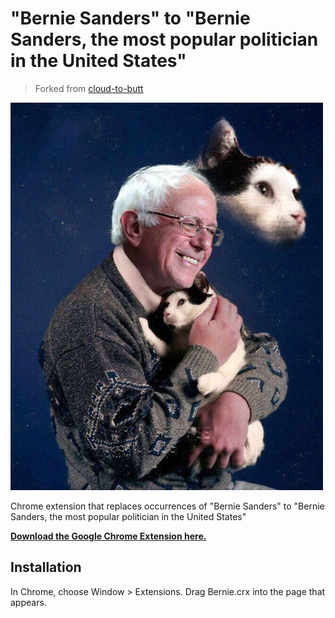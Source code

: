 "Bernie Sanders" to "Bernie Sanders, the most popular politician in the United States"
=============

> Forked from [cloud-to-butt](https://github.com/panicsteve/cloud-to-butt)

![](logo.png)

Chrome extension that replaces occurrences of "Bernie Sanders" to "Bernie Sanders, the most popular politician in the United States"

**[Download the Google Chrome Extension here.](https://github.com/eledroos/bernie-to-bernie/raw/master/Bernie.crx)**


Installation
------------

In Chrome, choose Window > Extensions.  Drag Bernie.crx into the page that appears.
